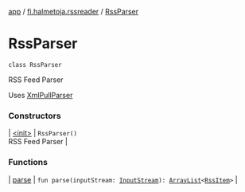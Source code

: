 [app](../../index.md) / [fi.halmetoja.rssreader](../index.md) / [RssParser](./index.md)

# RssParser

`class RssParser`

RSS Feed Parser

Uses [XmlPullParser](https://developer.android.com/reference/org/xmlpull/v1/XmlPullParser.html)

### Constructors

| [&lt;init&gt;](-init-.md) | `RssParser()`<br>RSS Feed Parser |

### Functions

| [parse](parse.md) | `fun parse(inputStream: `[`InputStream`](https://developer.android.com/reference/java/io/InputStream.html)`): `[`ArrayList`](https://kotlinlang.org/api/latest/jvm/stdlib/kotlin.collections/-array-list/index.html)`<`[`RssItem`](../-rss-item/index.md)`>` |

